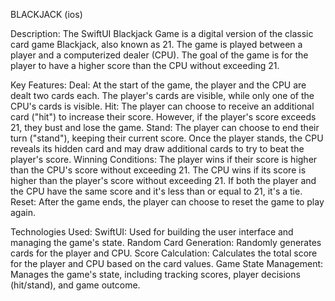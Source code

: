 BLACKJACK (ios)

Description:
The SwiftUI Blackjack Game is a digital version of the classic card game Blackjack, also known as 21. The game is played between a player and a computerized dealer (CPU). The goal of the game is for the player to have a higher score than the CPU without exceeding 21.

Key Features:
Deal: At the start of the game, the player and the CPU are dealt two cards each. The player's cards are visible, while only one of the CPU's cards is visible.
Hit: The player can choose to receive an additional card ("hit") to increase their score. However, if the player's score exceeds 21, they bust and lose the game.
Stand: The player can choose to end their turn ("stand"), keeping their current score. Once the player stands, the CPU reveals its hidden card and may draw additional cards to try to beat the player's score.
Winning Conditions: The player wins if their score is higher than the CPU's score without exceeding 21. The CPU wins if its score is higher than the player's score without exceeding 21. If both the player and the CPU have the same score and it's less than or equal to 21, it's a tie.
Reset: After the game ends, the player can choose to reset the game to play again.

Technologies Used:
SwiftUI: Used for building the user interface and managing the game's state.
Random Card Generation: Randomly generates cards for the player and CPU.
Score Calculation: Calculates the total score for the player and CPU based on the card values.
Game State Management: Manages the game's state, including tracking scores, player decisions (hit/stand), and game outcome.
